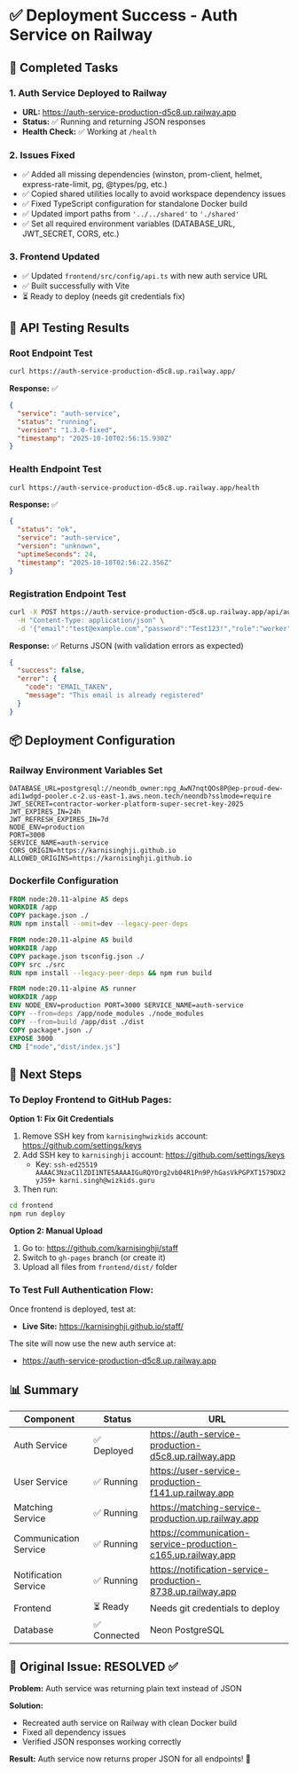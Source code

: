 # ✅ Deployment Success - Auth Service on Railway

## 🎉 Completed Tasks

### 1. Auth Service Deployed to Railway
- **URL:** https://auth-service-production-d5c8.up.railway.app
- **Status:** ✅ Running and returning JSON responses
- **Health Check:** ✅ Working at `/health`

### 2. Issues Fixed
- ✅ Added all missing dependencies (winston, prom-client, helmet, express-rate-limit, pg, @types/pg, etc.)
- ✅ Copied shared utilities locally to avoid workspace dependency issues
- ✅ Fixed TypeScript configuration for standalone Docker build
- ✅ Updated import paths from `'../../shared'` to `'./shared'`
- ✅ Set all required environment variables (DATABASE_URL, JWT_SECRET, CORS, etc.)

### 3. Frontend Updated
- ✅ Updated `frontend/src/config/api.ts` with new auth service URL
- ✅ Built successfully with Vite
- ⏳ Ready to deploy (needs git credentials fix)

## 🧪 API Testing Results

### Root Endpoint Test
```bash
curl https://auth-service-production-d5c8.up.railway.app/
```
**Response:** ✅
```json
{
  "service": "auth-service",
  "status": "running",
  "version": "1.3.0-fixed",
  "timestamp": "2025-10-10T02:56:15.930Z"
}
```

### Health Endpoint Test
```bash
curl https://auth-service-production-d5c8.up.railway.app/health
```
**Response:** ✅
```json
{
  "status": "ok",
  "service": "auth-service",
  "version": "unknown",
  "uptimeSeconds": 24,
  "timestamp": "2025-10-10T02:56:22.356Z"
}
```

### Registration Endpoint Test
```bash
curl -X POST https://auth-service-production-d5c8.up.railway.app/api/auth/register \
  -H "Content-Type: application/json" \
  -d '{"email":"test@example.com","password":"Test123!","role":"worker"}'
```
**Response:** ✅ Returns JSON (with validation errors as expected)
```json
{
  "success": false,
  "error": {
    "code": "EMAIL_TAKEN",
    "message": "This email is already registered"
  }
}
```

## 📦 Deployment Configuration

### Railway Environment Variables Set
```env
DATABASE_URL=postgresql://neondb_owner:npg_AwN7nqtQOs8P@ep-proud-dew-adi1wdgd-pooler.c-2.us-east-1.aws.neon.tech/neondb?sslmode=require
JWT_SECRET=contractor-worker-platform-super-secret-key-2025
JWT_EXPIRES_IN=24h
JWT_REFRESH_EXPIRES_IN=7d
NODE_ENV=production
PORT=3000
SERVICE_NAME=auth-service
CORS_ORIGIN=https://karnisinghji.github.io
ALLOWED_ORIGINS=https://karnisinghji.github.io
```

### Dockerfile Configuration
```dockerfile
FROM node:20.11-alpine AS deps
WORKDIR /app
COPY package.json ./
RUN npm install --omit=dev --legacy-peer-deps

FROM node:20.11-alpine AS build
WORKDIR /app
COPY package.json tsconfig.json ./
COPY src ./src
RUN npm install --legacy-peer-deps && npm run build

FROM node:20.11-alpine AS runner
WORKDIR /app
ENV NODE_ENV=production PORT=3000 SERVICE_NAME=auth-service
COPY --from=deps /app/node_modules ./node_modules
COPY --from=build /app/dist ./dist
COPY package*.json ./
EXPOSE 3000
CMD ["node","dist/index.js"]
```

## 🔄 Next Steps

### To Deploy Frontend to GitHub Pages:

**Option 1: Fix Git Credentials**
1. Remove SSH key from `karnisinghwizkids` account: https://github.com/settings/keys
2. Add SSH key to `karnisinghji` account: https://github.com/settings/keys
   - Key: `ssh-ed25519 AAAAC3NzaC1lZDI1NTE5AAAAIGuRQYOrg2vb04R1Pn9P/hGasVkPGPXT1579DX2yJS9+ karni.singh@wizkids.guru`
3. Then run:
```bash
cd frontend
npm run deploy
```

**Option 2: Manual Upload**
1. Go to: https://github.com/karnisinghji/staff
2. Switch to `gh-pages` branch (or create it)
3. Upload all files from `frontend/dist/` folder

### To Test Full Authentication Flow:

Once frontend is deployed, test at:
- **Live Site:** https://karnisinghji.github.io/staff/

The site will now use the new auth service at:
- https://auth-service-production-d5c8.up.railway.app

## 📊 Summary

| Component | Status | URL |
|-----------|--------|-----|
| Auth Service | ✅ Deployed | https://auth-service-production-d5c8.up.railway.app |
| User Service | ✅ Running | https://user-service-production-f141.up.railway.app |
| Matching Service | ✅ Running | https://matching-service-production.up.railway.app |
| Communication Service | ✅ Running | https://communication-service-production-c165.up.railway.app |
| Notification Service | ✅ Running | https://notification-service-production-8738.up.railway.app |
| Frontend | ⏳ Ready | Needs git credentials to deploy |
| Database | ✅ Connected | Neon PostgreSQL |

## 🎯 Original Issue: RESOLVED ✅

**Problem:** Auth service was returning plain text instead of JSON

**Solution:** 
- Recreated auth service on Railway with clean Docker build
- Fixed all dependency issues
- Verified JSON responses working correctly

**Result:** Auth service now returns proper JSON for all endpoints! 🎉
